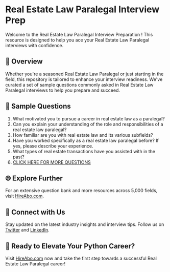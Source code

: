 # Real Estate Law Paralegal Interview Prep

Welcome to the Real Estate Law Paralegal Interview Preparation ! This resource is designed to help you ace your Real Estate Law Paralegal interviews with confidence.

## 🚀 Overview

Whether you're a seasoned Real Estate Law Paralegal or just starting in the field, this repository is tailored to enhance your interview readiness. We've curated a set of sample questions commonly asked in Real Estate Law Paralegal interviews to help you prepare and succeed.

## 📝 Sample Questions

1. What motivated you to pursue a career in real estate law as a paralegal?
2. Can you explain your understanding of the role and responsibilities of a real estate law paralegal?
3. How familiar are you with real estate law and its various subfields?
4. Have you worked specifically as a real estate law paralegal before? If yes, please describe your experience.
5. What types of real estate transactions have you assisted with in the past?
6. [CLICK HERE FOR MORE QUESTIONS](https://hireabo.com/job/9_0_36/Real%20Estate%20Law%20Paralegal)

## 🌐 Explore Further

For an extensive question bank and more resources across 5,000 fields, visit [HireAbo.com](https://www.hireabo.com).

## 📱 Connect with Us

Stay updated on the latest industry insights and interview tips. Follow us on [Twitter](https://twitter.com/hireabo) and [LinkedIn](https://www.linkedin.com/in/hire-abo-3609972a8/).

## 🚀 Ready to Elevate Your Python Career?

Visit [HireAbo.com](https://www.hireabo.com) now and take the first step towards a successful Real Estate Law Paralegal career!